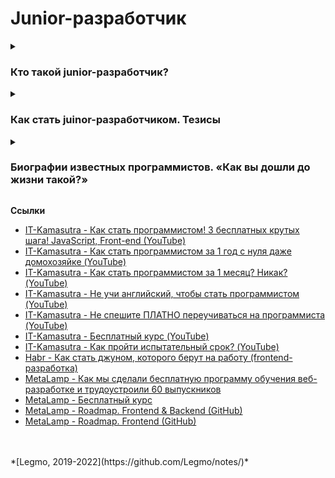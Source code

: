 <h1>Junior-разработчик</h1>

[//]: # (Кто такой junior)
<details><summary><h3>Кто такой junior-разработчик?</h3></summary><p>

**Один из вариантов описания**

- Умеет решать локальные задачи, которые хорошо декомпозированы и укладываются в принятые в проекте соглашения и
  архитектурные принципы.
- Хорошо знает основной инструментарий — html, css, javascript.
- Уверенно владеет React.JS на уровне, который позволяет решать абсолютное большинство стандартных задач, связанных с
  интерфейсами.
- Умеет ясно излагать свои мысли в письменной и устной форме, понимает важность проактивности для командной работы.

<br></p>
</details>

[//]: # (Как стать juinor. Тезисы)
<details><summary><h3>Как стать juinor-разработчиком. Тезисы</h3></summary><p>

- выписать свои требования к работе. Регулярно переосмыслять. Зарплата, график работы и т.д.
- не платить за базовые навыки — все эти вещи можно найти бесплатно. Нужна только мотивация + человек с которым иногда
  можно посоветоваться
- стать хорошим специалистом в чем-то одном. Не распыляться, изучать только необходимую базу, но очень хорошо. Плюс
  базовые навыки работы с GIT и IDE
- вести базу знаний по рабочим вопросам. Хорошо бы в виде публичного блога - помогать другим + устанавливать связи
- учиться использовать профессиональную лексику
- изучать актуальные road-map развития в своей области. Смотреть-анализировать программы обучения крутых курсов
- читать что ищут работодатели, выписывать общее для всех вакансий + новые/непонятные слова (см. hh.ru)
- работать над pet-project - демонстрация своего кода. Завести на GitHub свой проект, регулярно развивать. Хорошо
  оформить
- регулярно искать и делать тестовые задания для junior. Потом смотреть варианты реализации на GitHub - кто как решил
  этот вопрос
- с самого начала использовать хорошую IDE - JetBrains или VisualStudio
- знание GIT + GitHub, git workflow
- знание английского - на уровне чтения документации
- знание Agile - представлять что это такое
- хорошо оформить резюме
- увеличивать "социальные связи" — много общаться, отвечать на вопросы, задавать вопросы вести блог и т.д.
- развивать навыки общения и вообще «soft skills» - умение обсуждать задачи, работать в команде
- чаще смотреть чужой код. Хотя бы просто смотреть и пытаться понять - что тут происходит? GitHub в помощь
- почитать про прокрастинацию и самоорганизацию
    - Тим Урбан - https://habr.com/ru/post/298192/
    - Тим Урбан - https://habr.com/ru/post/303140/
    - Дорофеев М - Джедайские техники

<br></p>
</details>

[//]: # (Биографии известных программистов)
<details><summary><h3>Биографии известных программистов. «Как вы дошли до жизни такой?»</h3></summary><p>

- [Habr — Джефф Дин из компании Google — это Чак Норрис нашего времени](https://habr.com/ru/post/192604/)
- [Habr — Величайшие программисты 21 века. Джон-Движок Кармак](https://habr.com/ru/company/ruvds/blog/701556/)
- [Habr — Жизнь выдающихся программистов. Джей Фриман (saurik)](https://habr.com/ru/company/ruvds/blog/688716/)
- [Habr — Джастин Танни](https://habr.com/ru/company/ruvds/blog/682150/)
- [Habr — От взлома Firefox до подготовки к Апокалипсису. Как польский хакер Михал Залевски попал в «Матрицу»](https://habr.com/ru/company/ruvds/blog/695386/)
- [Habr — Линус Торвальдс. Могучий финн](https://habr.com/ru/post/58059/)
- [Habr — Кто есть кто в open source — ч. 1: биографии гиков](https://habr.com/ru/company/cloud_mts/blog/448754/)
- [Habr — Кто есть кто в open source — ч. 2: биографии гиков](https://habr.com/ru/company/cloud_mts/blog/449748/)

<br></p>
</details>


**Ссылки**
- [IT-Kamasutra - Как стать программистом! 3 бесплатных крутых шага! JavaScript, Front-end (YouTube)](https://youtu.be/hFOZYaVHD6A)
- [IT-Kamasutra - Как стать программистом за 1 год с нуля даже домохозяйке (YouTube)](https://youtu.be/S7xq9x8i47k)
- [IT-Kamasutra - Как стать программистом за 1 месяц? Никак? (YouTube)](https://www.youtube.com/watch?v=__B3kJ8YhSw)
- [IT-Kamasutra - Не учи английский, чтобы стать программистом (YouTube)](https://youtu.be/VMv4LXzlj9I)
- [IT-Kamasutra - Не спешите ПЛАТНО переучиваться на программиста (YouTube)](https://youtu.be/IY1m5fOlC-E)
- [IT-Kamasutra - Бесплатный курс (YouTube)](https://www.youtube.com/playlist?list=PLcvhF2Wqh7DNVy1OCUpG3i5lyxyBWhGZ8)
- [IT-Kamasutra - Как пройти испытательный срок? (YouTube)](https://youtu.be/U62-XQRpFT4)
- [Habr - Как стать джуном, которого берут на работу (frontend-разработка)](https://habr.com/ru/post/716368/)
- [MetaLamp - Как мы сделали бесплатную программу обучения веб-разработке и трудоустроили 60 выпускников ](https://vc.ru/hr/304764-kak-my-sdelali-besplatnuyu-programmu-obucheniya-veb-razrabotke-i-trudoustroili-60-vypusknikov)
- [MetaLamp - Бесплатный курс](https://www.metalamp.io/education)
- [MetaLamp - Roadmap. Frontend & Backend (GitHub)](https://github.com/fullstack-development/developers-roadmap)
- [MetaLamp - Roadmap. Frontend (GitHub)](https://github.com/fullstack-development/developers-roadmap/tree/master/frontend)

<br>
<br>
*[Legmo, 2019-2022](https://github.com/Legmo/notes/)*